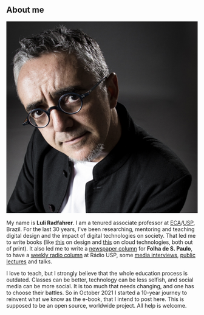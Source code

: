 ## About me

![Luli Radfahrer](ETC/luli.jpg)

My name is **Luli Radfahrer**. I am a tenured associate professor at [ECA](https://www.eca.usp.br/)/[USP](https://www5.usp.br/), Brazil. For the last 30 years, I've been researching, mentoring and teaching digital design and the impact of digital technologies on society. That led me to write books (like [this](https://bit.ly/301pvtz) on design and [this](https://bit.ly/3iCBrsa) on cloud technologies, both out of print). It also led me to write a [newspaper column](http://www.bit.ly/luli-folha) for **Folha de S. Paulo**, to have a [weekly radio column](http://bit.ly/Luli-RadioUSP) at Rádio USP,  some [media interviews](https://bit.ly/3DhtW1O), [public lectures](http://bit.ly/Luli-TED) and talks. 

I love to teach, but I strongly believe that the whole education process is outdated. Classes can be better, technology can be less selfish, and social media can be more social. It is too much that needs changing, and one has to choose their battles. So in October 2021 I started a 10-year journey to reinvent what we know as the e-book, that I intend to post here. This is supposed to be an open source, worldwide project. All help is welcome.
